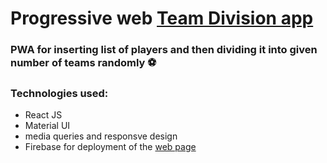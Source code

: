 <h1> Progressive web <a href='https://team-division.web.app/'> Team Division app </a> </h1>
<h3> PWA for inserting list of players and then dividing it into given number of teams randomly ⚽</h3> 
<h3> Technologies used:</h3>
<ul>
  <li>React JS</li>
  <li>Material UI</li>
  <li>media queries and responsve design</li>
  <li>Firebase for deployment of the <a href='https://team-division.web.app/'> web page </a></li>
 </ul>

